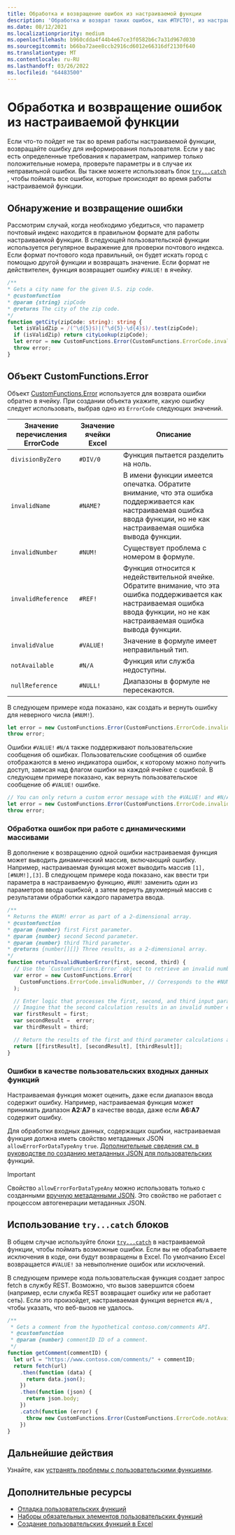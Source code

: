 ```yaml
---
title: Обработка и возвращение ошибок из настраиваемой функции
description: 'Обработка и возврат таких ошибок, как #ПУСТО!, из настраиваемой функции.'
ms.date: 08/12/2021
ms.localizationpriority: medium
ms.openlocfilehash: b960cdda4f44b4e67ce3f0582b6c7a31d967d030
ms.sourcegitcommit: b66ba72aee8ccb2916cd6012e66316df2130f640
ms.translationtype: MT
ms.contentlocale: ru-RU
ms.lasthandoff: 03/26/2022
ms.locfileid: "64483500"
---
```

# <a name="handle-and-return-errors-from-your-custom-function"></a>Обработка и возвращение ошибок из настраиваемой функции

Если что-то пойдет не так во время работы настраиваемой функции, возвращайте ошибку для информирования пользователя. Если у вас есть определенные требования к параметрам, например только положительные номера, проверьте параметры и в случае их неправильной ошибки. Вы также можете использовать блок [`try...catch`](https://developer.mozilla.org/docs/Web/JavaScript/Reference/Statements/try...catch) , чтобы поймать все ошибки, которые происходят во время работы настраиваемой функции.

## <a name="detect-and-throw-an-error"></a>Обнаружение и возвращение ошибки

Рассмотрим случай, когда необходимо убедиться, что параметр почтовый индекс находится в правильном формате для работы настраиваемой функции. В следующей пользовательской функции используется регулярное выражение для проверки почтового индекса. Если формат почтового кода правильный, он будет искать город с помощью другой функции и возвращать значение. Если формат не действителен, функция возвращает ошибку `#VALUE!` в ячейку.

```typescript
/**
* Gets a city name for the given U.S. zip code.
* @customfunction
* @param {string} zipCode
* @returns The city of the zip code.
*/
function getCity(zipCode: string): string {
  let isValidZip = /(^\d{5}$)|(^\d{5}-\d{4}$)/.test(zipCode);
  if (isValidZip) return cityLookup(zipCode);
  let error = new CustomFunctions.Error(CustomFunctions.ErrorCode.invalidValue, "Please provide a valid U.S. zip code.");
  throw error;
}
```

## <a name="the-customfunctionserror-object"></a>Объект CustomFunctions.Error

Объект [CustomFunctions.Error](/javascript/api/custom-functions-runtime/customfunctions.error) используется для возврата ошибки обратно в ячейку. При создании объекта укажите, какую ошибку следует использовать, выбрав одно из `ErrorCode` следующих значений.

|Значение перечисления ErrorCode  |Значение ячейки Excel  |Описание  |
|---------------|---------|---------|
|`divisionByZero` | `#DIV/0`  | Функция пытается разделить на ноль. |
|`invalidName`    | `#NAME?`  | В имени функции имеется опечатка. Обратите внимание, что эта ошибка поддерживается как настраиваемая ошибка ввода функции, но не как настраиваемая ошибка вывода функции. |
|`invalidNumber`  | `#NUM!`   | Существует проблема с номером в формуле. |
|`invalidReference` | `#REF!` | Функция относится к недействительной ячейке. Обратите внимание, что эта ошибка поддерживается как настраиваемая ошибка ввода функции, но не как настраиваемая ошибка вывода функции.|
|`invalidValue`   | `#VALUE!` | Значение в формуле имеет неправильный тип. |
|`notAvailable`   | `#N/A`    | Функция или служба недоступны. |
|`nullReference`  | `#NULL!`  | Диапазоны в формуле не пересекаются. |

В следующем примере кода показано, как создать и вернуть ошибку для неверного числа (`#NUM!`).

```typescript
let error = new CustomFunctions.Error(CustomFunctions.ErrorCode.invalidNumber);
throw error;
```

Ошибки `#VALUE!` `#N/A` также поддерживают пользовательские сообщения об ошибках. Пользовательские сообщения об ошибке отображаются в меню индикатора ошибок, к которому можно получить доступ, зависая над флагом ошибки на каждой ячейке с ошибкой. В следующем примере показано, как вернуть пользовательское сообщение об `#VALUE!` ошибке.

```typescript
// You can only return a custom error message with the #VALUE! and #N/A errors.
let error = new CustomFunctions.Error(CustomFunctions.ErrorCode.invalidValue, "The parameter can only contain lowercase characters.");
throw error;
```

### <a name="handle-errors-when-working-with-dynamic-arrays"></a>Обработка ошибок при работе с динамическими массивами

В дополнение к возвращению одной ошибки настраиваемая функция может выводить динамический массив, включающий ошибку. Например, настраиваемая функция может выводить массив `[1],[#NUM!],[3]`. В следующем примере кода показано, как ввести три параметра в настраиваемую функцию, `#NUM!` заменить один из параметров ввода ошибкой, а затем вернуть двухмерный массив с результатами обработки каждого параметра ввода.

```js
/**
* Returns the #NUM! error as part of a 2-dimensional array.
* @customfunction
* @param {number} first First parameter.
* @param {number} second Second parameter.
* @param {number} third Third parameter.
* @returns {number[][]} Three results, as a 2-dimensional array.
*/
function returnInvalidNumberError(first, second, third) {
  // Use the `CustomFunctions.Error` object to retrieve an invalid number error.
  var error = new CustomFunctions.Error(
    CustomFunctions.ErrorCode.invalidNumber, // Corresponds to the #NUM! error in the Excel UI.
  );

  // Enter logic that processes the first, second, and third input parameters.
  // Imagine that the second calculation results in an invalid number error. 
  var firstResult = first;
  var secondResult =  error;
  var thirdResult = third;

  // Return the results of the first and third parameter calculations and a #NUM! error in place of the second result. 
  return [[firstResult], [secondResult], [thirdResult]];
}
```

### <a name="errors-as-custom-function-inputs"></a>Ошибки в качестве пользовательских входных данных функций

Настраиваемая функция может оценить, даже если диапазон ввода содержит ошибку. Например, настраиваемая функция может принимать диапазон **A2:A7** в качестве ввода, даже если **A6:A7** содержит ошибку.

Для обработки входных данных, содержащих ошибки, настраиваемая функция должна иметь свойство метаданных JSON `allowErrorForDataTypeAny` `true`. [Дополнительные сведения см. в руководстве по созданию метаданных JSON для пользовательских](custom-functions-json.md#metadata-reference) функций.

> [!IMPORTANT]
> Свойство `allowErrorForDataTypeAny` можно использовать только с созданными [вручную метаданными JSON](custom-functions-json.md). Это свойство не работает с процессом автогенерации метаданных JSON.

## <a name="use-trycatch-blocks"></a>Использование `try...catch` блоков

В общем случае используйте блоки [`try...catch`](https://developer.mozilla.org/docs/Web/JavaScript/Reference/Statements/try...catch) в настраиваемой функции, чтобы поймать возможные ошибки. Если вы не обрабатываете исключения в коде, они будут возвращены в Excel. По умолчанию Excel возвращается `#VALUE!` за невыполнение ошибок или исключений.

В следующем примере кода пользовательская функция создает запрос fetch в службу REST. Возможно, что вызов завершится сбоем (например, если служба REST возвращает ошибку или не работает сеть). Если это произойдет, настраиваемая функция вернется `#N/A` , чтобы указать, что веб-вызов не удалось.

```typescript
/**
 * Gets a comment from the hypothetical contoso.com/comments API.
 * @customfunction
 * @param {number} commentID ID of a comment.
 */
function getComment(commentID) {
  let url = "https://www.contoso.com/comments/" + commentID;
  return fetch(url)
    .then(function (data) {
      return data.json();
    })
    .then(function (json) {
      return json.body;
    })
    .catch(function (error) {
      throw new CustomFunctions.Error(CustomFunctions.ErrorCode.notAvailable);
    })
}
```

## <a name="next-steps"></a>Дальнейшие действия

Узнайте, как [устранять проблемы с пользовательскими функциями](custom-functions-troubleshooting.md).

## <a name="see-also"></a>Дополнительные ресурсы

* [Отладка пользовательских функций](custom-functions-debugging.md)
* [Наборы обязательных элементов пользовательских функций](/javascript/api/requirement-sets/custom-functions-requirement-sets)
* [Создание пользовательских функций в Excel](custom-functions-overview.md)
